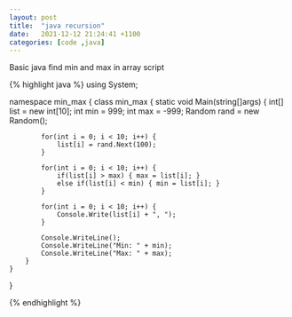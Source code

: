 ```yaml
---
layout: post
title:  "java recursion"
date:   2021-12-12 21:24:41 +1100
categories: [code ,java]
---
```

Basic java find min and max in array script

{% highlight java %}
using System;

namespace min_max {
    class min_max {
        static void Main(string[]args) {
            int[] list = new int[10];
            int min = 999;
            int max = -999;
            Random rand = new Random();

            for(int i = 0; i < 10; i++) {
                list[i] = rand.Next(100);
            }

            for(int i = 0; i < 10; i++) {
                if(list[i] > max) { max = list[i]; }
                else if(list[i] < min) { min = list[i]; }
            }

            for(int i = 0; i < 10; i++) {
                Console.Write(list[i] + ", ");
            }

            Console.WriteLine();
            Console.WriteLine("Min: " + min);
            Console.WriteLine("Max: " + max);
        }
    }
}

{% endhighlight %}